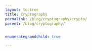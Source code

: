 ```yaml
---
layout: toctree
title: Cryptography
permalink: /blog/cryptography/crypto/
parent: /blog/cryptography/


enumerategrandchild: true

---
```

